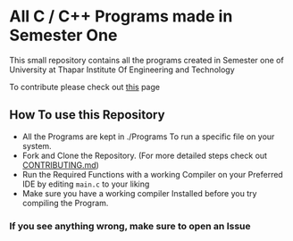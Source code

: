 # All C / C++ Programs made in Semester One

This small repository contains all the programs created in Semester one of University at Thapar Institute Of Engineering and Technology

To contribute please check out [this](CONTRIBUTING.md) page

## How To use this Repository

- All the Programs are kept in ./Programs To run a specific file on your system.
- Fork and Clone the Repository. (For more detailed steps check out [CONTRIBUTING.md](CONTRIBUTING.md))
- Run the Required Functions with a working Compiler on your Preferred IDE by editing ``main.c`` to your liking
- Make sure you have a working compiler Installed before you try compiling the Program.

### If you see anything wrong, make sure to open an Issue